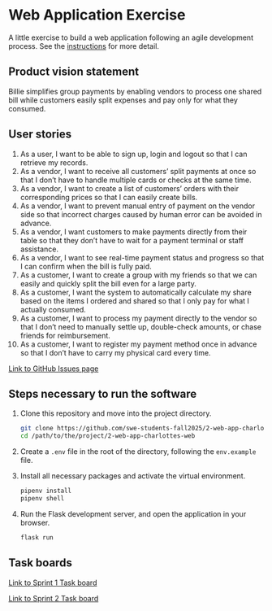 # Web Application Exercise

A little exercise to build a web application following an agile development process. See the [instructions](instructions.md) for more detail.

## Product vision statement

Billie simplifies group payments by enabling vendors to process one shared bill while customers easily split expenses and pay only for what they consumed.

## User stories

1. As a user, I want to be able to sign up, login and logout so that I can retrieve my records.
2. As a vendor, I want to receive all customers’ split payments at once so that I don’t have to handle multiple cards or checks at the same time.
3. As a vendor, I want to create a list of customers’ orders with their corresponding prices so that I can easily create bills.
4. As a vendor, I want to prevent manual entry of payment on the vendor side so that incorrect charges caused by human error can be avoided in advance.
5. As a vendor, I want customers to make payments directly from their table so that they don’t have to wait for a payment terminal or staff assistance.
6. As a vendor, I want to see real-time payment status and progress so that I can confirm when the bill is fully paid.
7. As a customer, I want to create a group with my friends so that we can easily and quickly split the bill even for a large party.
8. As a customer, I want the system to automatically calculate my share based on the items I ordered and shared so that I only pay for what I actually consumed.
9. As a customer, I want to process my payment directly to the vendor so that I don’t need to manually settle up, double-check amounts, or chase friends for reimbursement.
10. As a customer, I want to register my payment method once in advance so that I don’t have to carry my physical card every time.

[Link to GitHub Issues page](https://github.com/swe-students-fall2025/2-web-app-charlottes-web/issues)

## Steps necessary to run the software

1. Clone this repository and move into the project directory.

    ```bash
    git clone https://github.com/swe-students-fall2025/2-web-app-charlottes-web.git
    cd /path/to/the/project/2-web-app-charlottes-web
    ```

2. Create a `.env` file in the root of the directory, following the `env.example` file.

3. Install all necessary packages and activate the virtual environment.

    ```bash
    pipenv install
    pipenv shell
    ```

4. Run the Flask development server, and open the application in your browser.

    ```bash
    flask run
    ```

## Task boards

[Link to Sprint 1 Task board](https://github.com/orgs/swe-students-fall2025/projects/24)

[Link to Sprint 2 Task board](https://github.com/orgs/swe-students-fall2025/projects/25)
